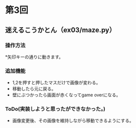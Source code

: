 # 第3回
## 迷えるこうかとん（ex03/maze.py）
### 操作方法
*矢印キーの通りに動きます。
### 追加機能
* 1,2を押すと押したマスだけで画像が変わる。
* 移動したら元に戻る。
* 壁にぶつかったら画面が赤くなってgame overになる。
### ToDo(実装しようと思ったができなかった。)
* 画像変更後、その画像を維持しながら移動できるようにする。
